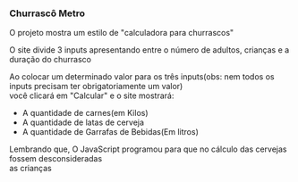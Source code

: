### Churrascô Metro

O projeto mostra um estilo de "calculadora para churrascos"<br>

O site divide 3 inputs apresentando entre o número de adultos, crianças e a duração do churrasco<br>

Ao colocar um determinado valor para os três inputs(obs: nem todos os inputs precisam ter obrigatoriamente um valor)<br>
você clicará em "Calcular" e o site mostrará:<br>

- A quantidade de carnes(em Kilos)
- A quantidade de latas de cerveja
- A quantidade de Garrafas de Bebidas(Em litros)


Lembrando que, O JavaScript programou para que no cálculo das cervejas fossem desconsideradas<br>
as crianças
